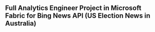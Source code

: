 ## Full Analytics Engineer Project in Microsoft Fabric for Bing News API (US Election News in Australia)
